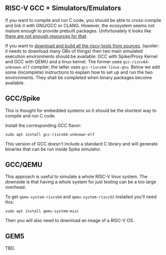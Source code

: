 ## RISC-V GCC + Simulators/Emulators

If you want to compile and run C code, you should be able to cross-compile and link it with GNU/GCC or
CLANG. However, the ecosystem seems not mature enough to provide prebuilt packages. Unfortunately it
looks like [there are not enough resources for that](https://github.com/riscv/riscv-tools/issues/309).

If you want to [download and build all the riscv-tools from sources](https://github.com/riscv/riscv-tools),
(spoiler: it needs to download many GBs of things) then two main simulated execution
environments should be available: GCC with Spike/Proxy Kernel and GCC with QEMU and a linux kernel.
The former uses `gcc-riscv64-unknown-elf` compiler, the latter uses `gcc-riscv64-linux-gnu`.
Below we add some (incomplete) instructions to explain how to set up and run the two environments.
They shall be completed when binary packages become available.

## GCC/Spike

This is thought for embedded systems so it should be the shortest way to compile and run C code.

Install the corresponding GCC flavor: 
```
sudo apt install gcc-riscv64-unknown-elf
```

This version of GCC doesn't include a standard C library and will generate binaries that can be run inside
Spike simulator. 

## GCC/QEMU
This approach is useful to simulate a whole RISC-V linux system. The downside is that having a whole system
for just testing can be a too large overhead.

To get `qemu-system-riscv64` and `qemu-system-riscv32` installed you'll need this:

```
sudo apt install qemu-system-misc
```

Then you will also need to download an image of a RISC-V OS.

## GEM5
TBD.


